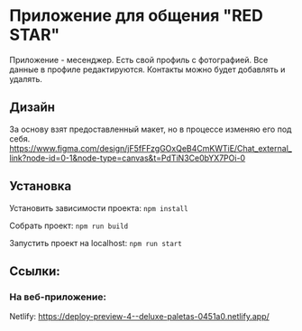 # Приложение для общения "RED STAR"

Приложение - месенджер. Есть свой профиль с фотографией. Все данные в профиле редактируются.
Контакты можно будет добавлять и удалять.

## Дизайн

За основу взят предоставленный макет, но в процессе изменяю его под себя.
https://www.figma.com/design/jF5fFFzgGOxQeB4CmKWTiE/Chat_external_link?node-id=0-1&node-type=canvas&t=PdTiN3Ce0bYX7POi-0

## Установка

Установить зависимости проекта: `npm install`

Собрать проект: `npm run build`

Запустить проект на localhost: `npm run start`

## Ссылки:

### На веб-приложение:

Netlify: https://deploy-preview-4--deluxe-paletas-0451a0.netlify.app/
